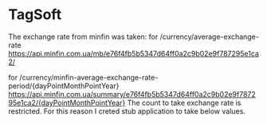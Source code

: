 # TagSoft

The exchange rate from minfin was taken: 
for /currency/average-exchange-rate 
https://api.minfin.com.ua/mb/e76f4fb5b5347d64ff0a2c9b02e9f787295e1ca2/

for /currency/minfin-average-exchange-rate-period/{dayPointMonthPointYear}
https://api.minfin.com.ua/summary/e76f4fb5b5347d64ff0a2c9b02e9f787295e1ca2/{dayPointMonthPointYear}
The count to take exchange rate is restricted. For this reason I creted stub application to take below values.

